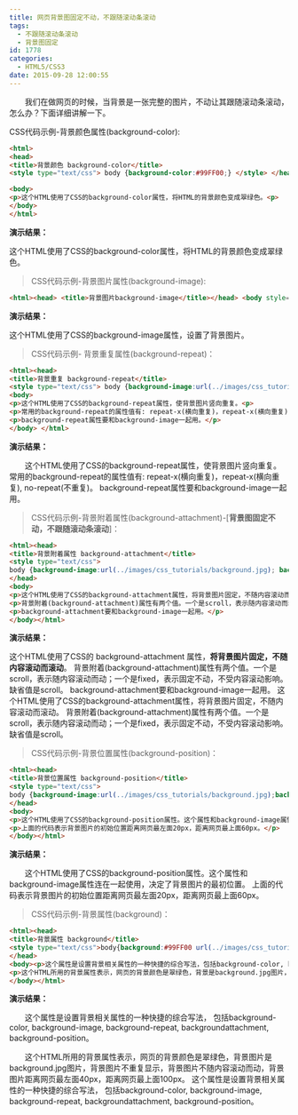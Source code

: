 ```yaml
---
title: 网页背景图固定不动，不跟随滚动条滚动
tags:
  - 不跟随滚动条滚动
  - 背景图固定
id: 1778
categories:
  - HTML5/CSS3
date: 2015-09-28 12:00:55
---
```


&emsp;&emsp;我们在做网页的时候，当背景是一张完整的图片，不动让其跟随滚动条滚动，怎么办？下面详细讲解一下。

CSS代码示例-背景颜色属性(background-color):
```html
<html>
<head>
<title>背景颜色 background-color</title>
<style type="text/css"> body {background-color:#99FF00;} </style> </head>

<body>
<p>这个HTML使用了CSS的background-color属性，将HTML的背景颜色变成翠绿色。<p>
</body>
</html>
```
**演示结果：** 

这个HTML使用了CSS的background-color属性，将HTML的背景颜色变成翠绿色。

>CSS代码示例-背景图片属性(background-image):
```html
<html><head> <title>背景图片background-image</title></head> <body style="background-image:url(../images/css_tutorials/background.jpg)"> <p>这个HTML使用了CSS的background-image属性，设置了背景图片。<p> </body></html>
```
**演示结果：**

这个HTML使用了CSS的background-image属性，设置了背景图片。

>CSS代码示例- 背景重复属性(background-repeat)：
```html
<html><head>
<title>背景重复 background-repeat</title>
<style type="text/css"> body {background-image:url(../images/css_tutorials/background.jpg); background-repeat:repeat-y} </style> </head>
<body>
<p>这个HTML使用了CSS的background-repeat属性，使背景图片竖向重复。<p>
<p>常用的background-repeat的属性值有: repeat-x(横向重复)，repeat-x(横向重复), no-repeat(不重复)。</p>
<p>background-repeat属性要和background-image一起用。</p>
</body> </html>
```
**演示结果：** 

&emsp;&emsp;这个HTML使用了CSS的background-repeat属性，使背景图片竖向重复。 常用的background-repeat的属性值有: repeat-x(横向重复)，repeat-x(横向重复), no-repeat(不重复)。 background-repeat属性要和background-image一起用。

>CSS代码示例-背景附着属性(background-attachment)-[**背景图固定不动，不跟随滚动条滚动**]：
```html
<html><head>
<title>背景附着属性 background-attachment</title>
<style type="text/css">
body {background-image:url(../images/css_tutorials/background.jpg); background-repeat:no-repeat; background-attachment:fixed} </style>
</head>
<body>
<p>这个HTML使用了CSS的background-attachment属性，将背景图片固定，不随内容滚动而滚动。<p>
<p>背景附着(background-attachment)属性有两个值。一个是scroll，表示随内容滚动而动；一个是fixed，表示固定不动，不受内容滚动影响。缺省值是scroll。</p>
<p>background-attachment要和background-image一起用。</p>
</body></html>
```
**演示结果：** 

这个HTML使用了CSS的 background-attachment 属性，**将背景图片固定，不随内容滚动而滚动**。
背景附着(background-attachment)属性有两个值。一个是scroll，表示随内容滚动而动；一个是fixed，表示固定不动，不受内容滚动影响。缺省值是scroll。
background-attachment要和background-image一起用。
这个HTML使用了CSS的background-attachment属性，将背景图片固定，不随内容滚动而滚动。
背景附着(background-attachment)属性有两个值。一个是scroll，表示随内容滚动而动；一个是fixed，表示固定不动，不受内容滚动影响。缺省值是scroll。

>CSS代码示例-背景位置属性(background-position)：
```html
<html><head>
<title>背景位置属性 background-position</title>
<style type="text/css">
body {background-image:url(../images/css_tutorials/background.jpg);background-repeat:no-repeat;background-position:20px 60px}</style>
</head>
<body>
<p>这个HTML使用了CSS的background-position属性。这个属性和background-image属性连在一起使用，决定了背景图片的最初位置。</p>
<p>上面的代码表示背景图片的初始位置距离网页最左面20px，距离网页最上面60px。</p>
</body></html>
```
**演示结果：**

&emsp;&emsp;这个HTML使用了CSS的background-position属性。这个属性和background-image属性连在一起使用，决定了背景图片的最初位置。
上面的代码表示背景图片的初始位置距离网页最左面20px，距离网页最上面60px。

>CSS代码示例-背景属性(background)：
```html
<html><head>
<title>背景属性 background</title>
<style type="text/css">body{background:#99FF00 url(../images/css_tutorials/background.jpg) no-repeat fixed 40px 100px} </style>
</head>
<body><p>这个属性是设置背景相关属性的一种快捷的综合写法，包括background-color, background-image, background-repeat, backgroundattachment, background-position。</p>
<p>这个HTML所用的背景属性表示，网页的背景颜色是翠绿色，背景是background.jpg图片，图片不重复显示，背景图片不随内容滚动而动，背景图片距离网页最左面40px，距离网页最上面100px。</p>
</body></html>
```
**演示结果：**

&emsp;&emsp;这个属性是设置背景相关属性的一种快捷的综合写法， 包括background-color, background-image, background-repeat, backgroundattachment, background-position。

&emsp;&emsp;这个HTML所用的背景属性表示，网页的背景颜色是翠绿色，背景图片是background.jpg图片，背景图片不重复显示，背景图片不随内容滚动而动，背景图片距离网页最左面40px，距离网页最上面100px。
这个属性是设置背景相关属性的一种快捷的综合写法， 包括background-color, background-image, background-repeat, backgroundattachment, background-position。
&nbsp;